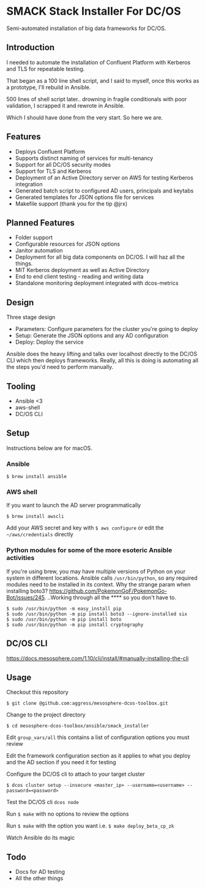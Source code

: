 
# SMACK Stack Installer For DC/OS

Semi-automated installation of big data frameworks for DC/OS.

## Introduction

I needed to automate the installation of Confluent Platform with Kerberos and TLS for repeatable testing.

That began as a 100 line shell script, and I said to myself, once this works as a prototype, I'll rebuild in Ansible.

500 lines of shell script later.. drowning in fragile conditionals with poor validation, I scrapped it and rewrote in Ansible.

Which I should have done from the very start. So here we are.

## Features

- Deploys Confluent Platform
- Supports distinct naming of services for multi-tenancy
- Support for all DC/OS security modes
- Support for TLS and Kerberos
- Deployment of an Active Directory server on AWS for testing Kerberos integration
- Generated batch script to configured AD users, principals and keytabs
- Generated templates for JSON options file for services
- Makefile support (thank you for the tip @jrx)

## Planned Features

- Folder support
- Configurable resources for JSON options
- Janitor automation
- Deployment for all big data components on DC/OS. I will haz all the things.
- MIT Kerberos deployment as well as Active Directory
- End to end client testing - reading and writing data
- Standalone monitoring deployment integrated with dcos-metrics

## Design

Three stage design

- Parameters: Configure parameters for the cluster you're going to deploy
- Setup: Generate the JSON options and any AD configuration
- Deploy: Deploy the service

Ansible does the heavy lifting and talks over localhost directly to the DC/OS CLI which then deploys frameworks. Really, all this is doing is automating all the steps you'd need to perform manually.

## Tooling

- Ansible <3
- aws-shell
- DC/OS CLI

## Setup

Instructions below are for macOS. 

### Ansible
```
$ brew install ansible
```

### AWS shell

If you want to launch the AD server programmatically
```
$ brew install awscli
```

Add your AWS secret and key with `$ aws configure` or edit the `~/aws/credentials` directly

### Python modules for some of the more esoteric Ansible activities

If you're using brew, you may have multiple versions of Python on your system in different locations.
Ansible calls `/usr/bin/python`, so any required modules need to be installed in its context.
Why the strange param when installing boto3? https://github.com/PokemonGoF/PokemonGo-Bot/issues/245.
..Working through all the **** so you don't have to.
```
$ sudo /usr/bin/python -m easy_install pip
$ sudo /usr/bin/python -m pip install boto3 --ignore-installed six
$ sudo /usr/bin/python -m pip install boto
$ sudo /usr/bin/python -m pip install cryptography
```
## DC/OS CLI

https://docs.mesosphere.com/1.10/cli/install/#manually-installing-the-cli


## Usage

Checkout this repository 
```
$ git clone @github.com:aggress/mesosphere-dcos-toolbox.git
```
Change to the project directory
```
$ cd mesosphere-dcos-toolbox/ansible/smack_installer
```
Edit `group_vars/all` this contains a list of configuration options you must review

Edit the framework configuration section as it applies to what you deploy and the AD section if you need it for testing

Configure the DC/OS cli to attach to your target cluster 
```
$ dcos cluster setup --insecure <master_ip> --username=<username> --password=<password>
```
Test the DC/OS cli `dcos node`

Run `$ make` with no options to review the options

Run `$ make` with the option you want i.e. `$ make deploy_beta_cp_zk`

Watch Ansible do its magic

## Todo

- Docs for AD testing
- All the other things

